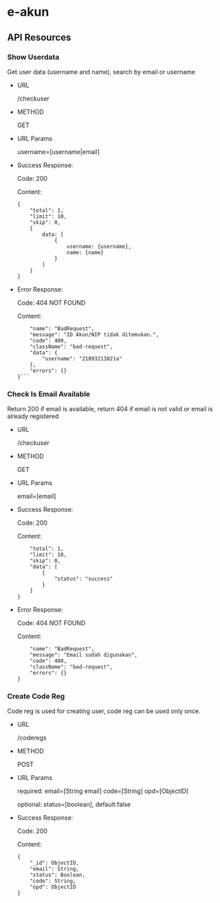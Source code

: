 # e-akun

## API Resources

### Show Userdata

Get user data (username and name), search by email or username

* URL

    /checkuser

* METHOD

    GET

* URL Params

    username=[username|email]

* Success Response:

    Code: 200 

    Content:
    ```
    {
        "total": 1,
        "limit": 10,
        "skip": 0,
        {
            data: [
                {
                    username: {username},
                    name: {name}
                }
            ]
        }
    }
    ```

* Error Response:

    Code: 404 NOT FOUND 

    Content:
    ```{
        "name": "BadRequest",
        "message": "ID Akun/NIP tidak ditemukan.",
        "code": 400,
        "className": "bad-request",
        "data": {
            "username": "21893213821a"
        },
        "errors": {}
    }```

### Check Is Email Available

Return 200 if email is available, return 404 if email is not valid or email is already registered

* URL

    /checkuser

* METHOD

    GET

* URL Params

    email=[email]

* Success Response:

    Code: 200 

    Content:
    ```{
        "total": 1,
        "limit": 10,
        "skip": 0,
        "data": [
            {
                "status": "success"
            }
        ]
    }
    ```

* Error Response:

    Code: 404 NOT FOUND 

    Content:
    ```{
        "name": "BadRequest",
        "message": "Email sudah digunakan",
        "code": 400,
        "className": "bad-request",
        "errors": {}
    }
    ```

### Create Code Reg

Code reg is used for creating user, code reg can be used only once.

* URL

    /coderegs

* METHOD

    POST

* URL Params

    required:
        email=[String email]
        code=[String]
        opd=[ObjectID]

    optional:
        status=[boolean], default:false

* Success Response:

    Code: 200 

    Content:
    ```
    {
        "_id": ObjectID,
        "email": String,
        "status": Boolean,
        "code": String,
        "opd": ObjectID
    }
    ```
